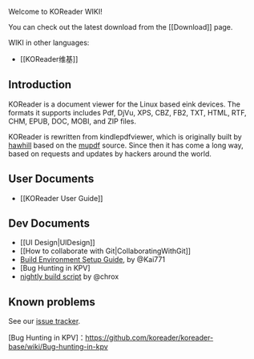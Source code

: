 Welcome to KOReader WIKI!

You can check out the latest download from the [[Download]] page.

WIKI in other languages:
* [[KOReader维基]]

## Introduction

KOReader is a document viewer for the Linux based eink devices. The formats it supports includes Pdf, DjVu, XPS, CBZ, FB2, TXT, HTML, RTF, CHM, EPUB, DOC, MOBI, and ZIP files.

KOReader is rewritten from kindlepdfviewer, which is originally built by [hawhill](http://www.mobileread.com/forums/member.php?u=86292) based on the [mupdf](http://www.mupdf.com/) source. Since then it has come a long way, based on requests and updates by hackers around the world.

## User Documents

* [[KOReader User Guide]]

## Dev Documents

* [[UI Design|UIDesign]]
* [[How to collaborate with Git|CollaboratingWithGit]]
* [Build Environment Setup Guide][build_env], by @Kai771
* [Bug Hunting in KPV]
* [nightly build script] by @chrox

## Known problems
See our [issue tracker][issue-tracker].

[build_env]:http://www.mobileread.com/forums/showpost.php?p=2227307&postcount=658
[nightly build script]:https://gist.github.com/4002028
[issue-tracker]:https://github.com/koreader/koreader/issues?state=open
[Bug Hunting in KPV]：https://github.com/koreader/koreader-base/wiki/Bug-hunting-in-kpv
